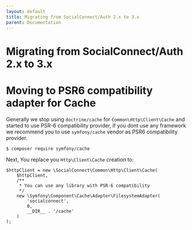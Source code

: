 ```yaml
---
layout: default
title: Migrating from SocialConnect/Auth 2.x to 3.x
parent: Documentation
---
```


# Migrating from SocialConnect/Auth 2.x to 3.x

# Moving to PSR6 compatibility adapter for Cache

Generally we stop using `doctrine/cache` for `Common\Http\Client\Cache` and started to use PSR-6 compatibility provider, if you dont use any framework
we recommend you to use `symfony/cache` vendor as PSR6 compatibility provider.

```sh
$ composer require symfony/cache
```

Next, You replace you `Http\Client\Cache` creation to:

```
$httpClient = new \SocialConnect\Common\Http\Client\Cache(
    $httpClient,
    /**
     * You can use any library with PSR-6 compatibility
     */
    new \Symfony\Component\Cache\Adapter\FilesystemAdapter(
        'socialconnect',
        0,
        __DIR__ . '/cache'
    )
);
```